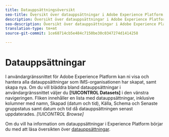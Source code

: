 ```yaml
---
title: Datauppsättningsöversikt
seo-title: Översikt över datauppsättningar i Adobe Experience Platform
description: Översikt över datauppsättningar i Adobe Experience Platform
seo-description: Översikt över datauppsättningar i Adobe Experience Platform
translation-type: tm+mt
source-git-commit: 1ce68714cb5e484c7150be30c0347274d1414258

---
```



# Datauppsättningar

I användargränssnittet för Adobe Experience Platform kan ni visa och hantera alla datauppsättningar som IMS-organisationen har skapat, samt skapa nya. Om du vill bläddra bland datauppsättningar i användargränssnittet väljer du **[!UICONTROL Datasets]** i den vänstra navigeringen. Fliken innehåller en lista med datauppsättningar, inklusive kolumner med namn, Skapad (datum och tid), Källa, Schema och Senaste gruppstatus samt datum och tid då datauppsättningen senast uppdaterades. *[!UICONTROL Browse]*

Om du vill ha information om datauppsättningar i Experience Platform börjar du med att läsa översikten över [datauppsättningar](../../catalog/datasets/overview.md).
